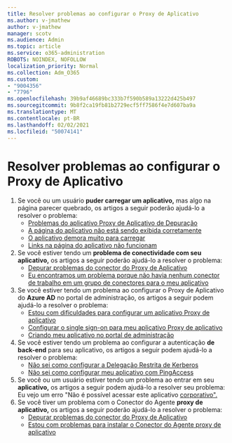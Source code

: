 ```yaml
---
title: Resolver problemas ao configurar o Proxy de Aplicativo
ms.author: v-jmathew
author: v-jmathew
manager: scotv
ms.audience: Admin
ms.topic: article
ms.service: o365-administration
ROBOTS: NOINDEX, NOFOLLOW
localization_priority: Normal
ms.collection: Adm_O365
ms.custom:
- "9004356"
- "7796"
ms.openlocfilehash: 39b9af46689bc333b7f590b589a13222d425b497
ms.sourcegitcommit: 9b8f2ca19fb81b2729ecf5ff7586f4e7d607ba9a
ms.translationtype: MT
ms.contentlocale: pt-BR
ms.lasthandoff: 02/02/2021
ms.locfileid: "50074141"
---
```

# <a name="resolve-problems-when-configuring-the-app-proxy"></a>Resolver problemas ao configurar o Proxy de Aplicativo

1. Se você ou um usuário **puder carregar um aplicativo,** mas algo na página parecer quebrado, os artigos a seguir poderão ajudá-lo a resolver o problema:
    - [Problemas do aplicativo Proxy de Aplicativo de Depuração](https://docs.microsoft.com/azure/active-directory/manage-apps/application-proxy-debug-apps)
    - [A página do aplicativo não está sendo exibida corretamente](https://docs.microsoft.com/azure/active-directory/application-proxy-page-appearance-broken-problem)
    - [O aplicativo demora muito para carregar](https://docs.microsoft.com/azure/active-directory/application-proxy-page-load-speed-problem)
    - [Links na página do aplicativo não funcionam](https://docs.microsoft.com/azure/active-directory/application-proxy-page-links-broken-problem)
2. Se você estiver tendo um **problema de conectividade com seu aplicativo,** os artigos a seguir poderão ajudá-lo a resolver o problema:
    - [Depurar problemas do conector do Proxy de Aplicativo](https://docs.microsoft.com/azure/active-directory/manage-apps/application-proxy-debug-connectors)
    - [Eu encontramos um problema porque não havia nenhum conector de trabalho em um grupo de conectores para o meu aplicativo](https://docs.microsoft.com/azure/active-directory/application-proxy-connectivity-no-working-connector)
3. Se você estiver tendo um problema ao configurar o Proxy de Aplicativo do **Azure AD** no portal de administração, os artigos a seguir podem ajudá-lo a resolver o problema:
    - [Estou com dificuldades para configurar um aplicativo Proxy de aplicativo](https://docs.microsoft.com/azure/active-directory/application-proxy-config-how-to)
    - [Configurar o single sign-on para meu aplicativo Proxy de aplicativo](https://docs.microsoft.com/azure/active-directory/application-proxy-config-sso-how-to)
    - [Criando meu aplicativo no portal de administração](https://docs.microsoft.com/azure/active-directory/application-proxy-config-problem)
4. Se você estiver tendo um problema ao configurar a autenticação **de back-end** para seu aplicativo, os artigos a seguir podem ajudá-lo a resolver o problema:
    - [Não sei como configurar a Delegação Restrita de Kerberos](https://docs.microsoft.com/azure/active-directory/application-proxy-back-end-kerberos-constrained-delegation-how-to)
    - [Não sei como configurar meu aplicativo com PingAccess](https://docs.microsoft.com/azure/active-directory/application-proxy-back-end-ping-access-how-to)
5. Se você ou um usuário estiver tendo um problema ao entrar em seu **aplicativo,** os artigos a seguir podem ajudá-lo a resolver seu problema: Eu vejo um erro "Não é possível acessar este aplicativo [corporativo".](https://docs.microsoft.com/azure/active-directory/application-proxy-sign-in-bad-gateway-timeout-error)
6. Se você tiver um problema com o Conector do Agente **proxy de aplicativo,** os artigos a seguir poderão ajudá-lo a resolver o problema:
    - [Depurar problemas do conector do Proxy de Aplicativo](https://docs.microsoft.com/azure/active-directory/manage-apps/application-proxy-debug-connectors)
    - [Estou com problemas para instalar o Conector do Agente proxy de aplicativo](https://docs.microsoft.com/azure/active-directory/application-proxy-connector-installation-problem)
